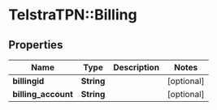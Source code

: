 # TelstraTPN::Billing

## Properties
Name | Type | Description | Notes
------------ | ------------- | ------------- | -------------
**billingid** | **String** |  | [optional] 
**billing_account** | **String** |  | [optional] 


